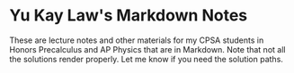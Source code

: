 # Yu Kay Law's Markdown Notes
These are lecture notes and other materials for my CPSA students in Honors Precalculus and AP Physics that are in Markdown.  Note that not all the solutions render properly.  Let me know if you need the solution paths.
